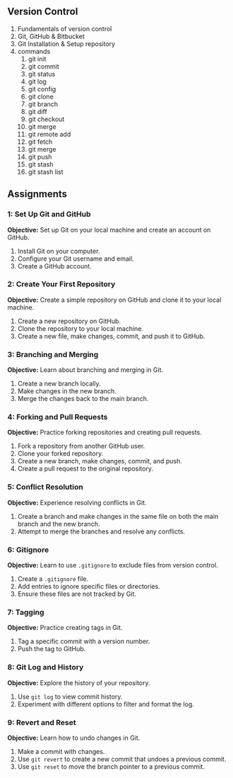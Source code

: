 ## Version Control

1. Fundamentals of version control
2. Git, GitHub & Bitbucket
3. Git Installation & Setup repository
4. commands
   1. git init
   2. git commit
   3. git status
   4. git log
   5. git config
   6. git clone
   7. git branch
   8. git diff
   9. git checkout
   10. git merge
   11. git remote add
   12. git fetch
   13. git merge
   14. git push
   15. git stash
   16. git stash list

## Assignments

### 1: Set Up Git and GitHub

**Objective:** Set up Git on your local machine and create an account on GitHub.

1. Install Git on your computer.
2. Configure your Git username and email.
3. Create a GitHub account.

### 2: Create Your First Repository

**Objective:** Create a simple repository on GitHub and clone it to your local machine.

1. Create a new repository on GitHub.
2. Clone the repository to your local machine.
3. Create a new file, make changes, commit, and push it to GitHub.

### 3: Branching and Merging

**Objective:** Learn about branching and merging in Git.

1. Create a new branch locally.
2. Make changes in the new branch.
3. Merge the changes back to the main branch.

### 4: Forking and Pull Requests

**Objective:** Practice forking repositories and creating pull requests.

1. Fork a repository from another GitHub user.
2. Clone your forked repository.
3. Create a new branch, make changes, commit, and push.
4. Create a pull request to the original repository.

### 5: Conflict Resolution

**Objective:** Experience resolving conflicts in Git.

1. Create a branch and make changes in the same file on both the main branch and the new branch.
2. Attempt to merge the branches and resolve any conflicts.

### 6: Gitignore

**Objective:** Learn to use `.gitignore` to exclude files from version control.

1. Create a `.gitignore` file.
2. Add entries to ignore specific files or directories.
3. Ensure these files are not tracked by Git.

### 7: Tagging

**Objective:** Practice creating tags in Git.

1. Tag a specific commit with a version number.
2. Push the tag to GitHub.

### 8: Git Log and History

**Objective:** Explore the history of your repository.

1. Use `git log` to view commit history.
2. Experiment with different options to filter and format the log.

### 9: Revert and Reset

**Objective:** Learn how to undo changes in Git.

1. Make a commit with changes.
2. Use `git revert` to create a new commit that undoes a previous commit.
3. Use `git reset` to move the branch pointer to a previous commit.
